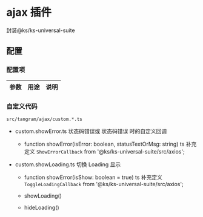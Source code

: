 # ajax 插件

封装@ks/ks-universal-suite

## 配置

### 配置项

| 参数             | 用途                | 说明                                             |
| ----------------| ------------------ | ------------------------------------------------ |
### 自定义代码

`src/tangram/ajax/custom.*.ts`

* custom.showError.ts 状态码错误或 状态码错误 时的自定义回调
  * function showError(isError: boolean, statusTextOrMsg: string)
    ts 补充定义 `ShowErrorCallback` from '@ks/ks-universal-suite/src/axios';
    
* custom.showLoading.ts 切换 Loading 显示
  * function showError(isShow: boolean = true)
    ts 补充定义 `ToggleLoadingCallback` from '@ks/ks-universal-suite/src/axios';
  
  * showLoading()
  * hideLoading()
